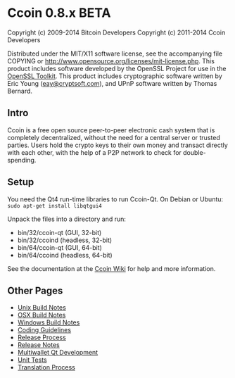 Ccoin 0.8.x BETA
====================

Copyright (c) 2009-2014 Bitcoin Developers
Copyright (c) 2011-2014 Ccoin Developers

Distributed under the MIT/X11 software license, see the accompanying
file COPYING or http://www.opensource.org/licenses/mit-license.php.
This product includes software developed by the OpenSSL Project for use in the [OpenSSL Toolkit](http://www.openssl.org/). This product includes
cryptographic software written by Eric Young ([eay@cryptsoft.com](mailto:eay@cryptsoft.com)), and UPnP software written by Thomas Bernard.


Intro
---------------------
Ccoin is a free open source peer-to-peer electronic cash system that is
completely decentralized, without the need for a central server or trusted
parties.  Users hold the crypto keys to their own money and transact directly
with each other, with the help of a P2P network to check for double-spending.


Setup
---------------------
You need the Qt4 run-time libraries to run Ccoin-Qt. On Debian or Ubuntu:
	`sudo apt-get install libqtgui4`

Unpack the files into a directory and run:

- bin/32/ccoin-qt (GUI, 32-bit)
- bin/32/ccoind (headless, 32-bit)
- bin/64/ccoin-qt (GUI, 64-bit)
- bin/64/ccoind (headless, 64-bit)

See the documentation at the [Ccoin Wiki](http://ccoin.me/wiki)
for help and more information.


Other Pages
---------------------
- [Unix Build Notes](build-unix.md)
- [OSX Build Notes](build-osx.md)
- [Windows Build Notes](build-msw.md)
- [Coding Guidelines](coding.md)
- [Release Process](release-process.md)
- [Release Notes](release-notes.md)
- [Multiwallet Qt Development](multiwallet-qt.md)
- [Unit Tests](unit-tests.md)
- [Translation Process](translation_process.md)
